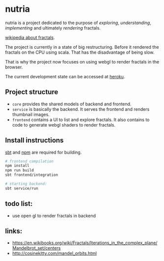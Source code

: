 # nutria

nutria is a project dedicated to the purpose of _exploring_, _understanding_, _implementing_ and 
ultimately _rendering_ fractals.

[wikipedia about fractals](https://en.wikipedia.org/wiki/Fractal).

The project is currently in a state of big restructuring. 
Before it rendered the fractals on the CPU using scala. 
That has the disadvantage of being slow. 

That is why the project now focuses on using webgl to render fractals in the browser.

The current development state can be accessed at [heroku](http://nutria-explorer.herokuapp.com).

## Project structure
- `core` provides the shared models of backend and frontend.
- `service` is basically the backend. It serves the frontend and renders thumbnail images.
- `frontend` contains a UI to list and explore fractals. 
It also contains to code to generate webgl shaders to render fractals.

## Install instructions
[sbt](http://www.scala-sbt.org/) and [npm](https://www.npmjs.com/) are required for building.

```bash
# frontend compilation
npm install
npm run build
sbt frontend/integration

# starting backend:
sbt service/run
```

## todo list:
 - use open gl to render fractals in backend

## links:
- https://en.wikibooks.org/wiki/Fractals/Iterations_in_the_complex_plane/Mandelbrot_set/centers
- http://cosinekitty.com/mandel_orbits.html
